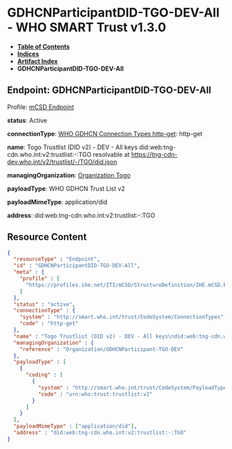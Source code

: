 # GDHCNParticipantDID-TGO-DEV-All - WHO SMART Trust v1.3.0

* [**Table of Contents**](toc.md)
* [**Indices**](indices.md)
* [**Artifact Index**](artifacts.md)
* **GDHCNParticipantDID-TGO-DEV-All**

## Endpoint: GDHCNParticipantDID-TGO-DEV-All

Profile: [mCSD Endpoint](https://profiles.ihe.net/ITI/mCSD/4.0.0/StructureDefinition-IHE.mCSD.Endpoint.html)

**status**: Active

**connectionType**: [WHO GDHCN Connection Types http-get](CodeSystem-ConnectionTypes.md#ConnectionTypes-http-get): http-get

**name**: Togo Trustlist (DID v2) - DEV - All keys did:web:tng-cdn.who.int:v2:trustlist:-:TGO resolvable at https://tng-cdn-dev.who.int/v2/trustlist/-/TGO/did.json

**managingOrganization**: [Organization Togo](Organization-GDHCNParticipant-TGO-DEV.md)

**payloadType**: WHO GDHCN Trust List v2

**payloadMimeType**: application/did

**address**: did:web:tng-cdn.who.int:v2:trustlist:-:TGO



## Resource Content

```json
{
  "resourceType" : "Endpoint",
  "id" : "GDHCNParticipantDID-TGO-DEV-All",
  "meta" : {
    "profile" : [
      "https://profiles.ihe.net/ITI/mCSD/StructureDefinition/IHE.mCSD.Endpoint"
    ]
  },
  "status" : "active",
  "connectionType" : {
    "system" : "http://smart.who.int/trust/CodeSystem/ConnectionTypes",
    "code" : "http-get"
  },
  "name" : "Togo Trustlist (DID v2) - DEV - All keys\ndid:web:tng-cdn.who.int:v2:trustlist:-:TGO\nresolvable at https://tng-cdn-dev.who.int/v2/trustlist/-/TGO/did.json",
  "managingOrganization" : {
    "reference" : "Organization/GDHCNParticipant-TGO-DEV"
  },
  "payloadType" : [
    {
      "coding" : [
        {
          "system" : "http://smart.who.int/trust/CodeSystem/PayloadTypes",
          "code" : "urn:who:trust:trustlist:v2"
        }
      ]
    }
  ],
  "payloadMimeType" : ["application/did"],
  "address" : "did:web:tng-cdn.who.int:v2:trustlist:-:TGO"
}

```
